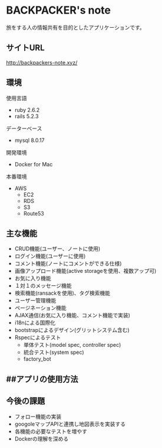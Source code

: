 # BACKPACKER's note

旅をする人の情報共有を目的としたアプリケーションです。  

## サイトURL

http://backpackers-note.xyz/

## 環境

使用言語  
- ruby 2.6.2  
- rails 5.2.3    

データーベース  
- mysql 8.0.17    

開発環境  
- Docker for Mac    

本番環境  
- AWS  
  - EC2  
  - RDS  
  - S3  
  - Route53  

## 主な機能

- CRUD機能(ユーザー、ノートに使用)  
- ログイン機能(ユーザーに使用)  
- コメント機能(ノートにコメントができる仕様)  
- 画像アップロード機能(active storageを使用、複数アップ可)  
- お気に入り機能  
- １対１のメッセージ機能  
- 検索機能(ransackを使用)、タグ検索機能  
- ユーザー管理機能  
- ページネーション機能  
- AJAX通信(お気に入り機能、コメント機能で実装)  
- i18nによる国際化  
- bootstrapによるデザイン(グリットシステム含む)  
- Rspecによるテスト  
  - 単体テスト(model spec, controller spec)  
  - 統合テスト(system spec)  
  - factory_bot  

##アプリの使用方法
- 

## 今後の課題

- フォロー機能の実装  
- googoleマップAPIと連携し地図表示を実装する  
- 各機能の必要なテストを増やす
- Dockerの理解を深める
